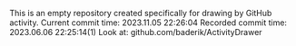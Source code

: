 This is an empty repository created specifically for drawing by GitHub activity.
Current commit time: 2023.11.05 22:26:04
Recorded commit time: 2023.06.06 22:25:14(1)
Look at: github.com/baderik/ActivityDrawer
